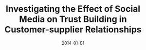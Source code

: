 ---
title: "Investigating the Effect of Social Media on Trust Building in Customer-supplier Relationships"
collection: publications
category: conferences
permalink: /publication/2014-01-01-Investigating-the-Effect-of-Social-Media-on-Trust-Building-in-Customer-supplier-Relationships
date: 2014-01-01
venue: 'In Proc. of ICEIS 2014 - Proc. of the 16th International Conference on Enterprise Information Systems, Volume 2, Lisbon, Portugal, 27-30 April, 2014'
paperurl: 'https://doi.org/10.5220/0004905606350642'
citation: ' Fabio Calefato,  Filippo Lanubile,  Nicole Novielli, &quot;Investigating the Effect of Social Media on Trust Building in Customer-supplier Relationships.&quot; <i>In Proc. of ICEIS 2014 - Proc. of the 16th International Conference on Enterprise Information Systems, Volume 2, Lisbon, Portugal, 27-30 April, 2014</i>, 2014. DOI: <a href="https://doi.org/10.5220/0004905606350642">10.5220/0004905606350642</a>.'
doi: 10.5220/0004905606350642'
---